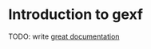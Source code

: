 # Introduction to gexf

TODO: write [great documentation](http://jacobian.org/writing/great-documentation/what-to-write/)
